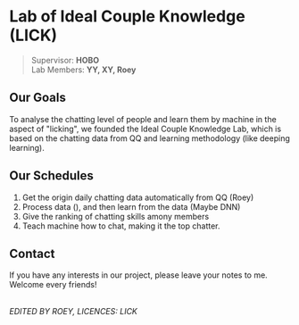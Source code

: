 # Lab of Ideal Couple Knowledge (LICK) 
> Supervisor: **HOBO** <br>
> Lab Members: **YY, XY, Roey**
## Our Goals ##
To analyse the chatting level of people and learn them by machine in the aspect of "licking", we founded the Ideal Couple Knowledge Lab, which is based on the chatting data from QQ and learning methodology (like deeping learning).
## Our Schedules ##
1. Get the origin daily chatting data automatically from QQ (Roey)
2. Process data (), and then learn from the data (Maybe DNN)
3. Give the ranking of chatting skills amony members
4. Teach machine how to chat, making it the top chatter.
## Contact ##
If you have any interests in our project, please leave your notes to me. <br>
Welcome every friends!


<BR>*EDITED BY ROEY, LICENCES: LICK*